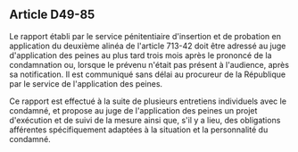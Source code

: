 Article D49-85
----
Le rapport établi par le service pénitentiaire d'insertion et de probation en
application du deuxième alinéa de l'article 713-42 doit être adressé au juge
d'application des peines au plus tard trois mois après le prononcé de la
condamnation ou, lorsque le prévenu n'était pas présent à l'audience, après sa
notification. Il est communiqué sans délai au procureur de la République par le
service de l'application des peines.

Ce rapport est effectué à la suite de plusieurs entretiens individuels avec le
condamné, et propose au juge de l'application des peines un projet d'exécution
et de suivi de la mesure ainsi que, s'il y a lieu, des obligations afférentes
spécifiquement adaptées à la situation et la personnalité du condamné.
